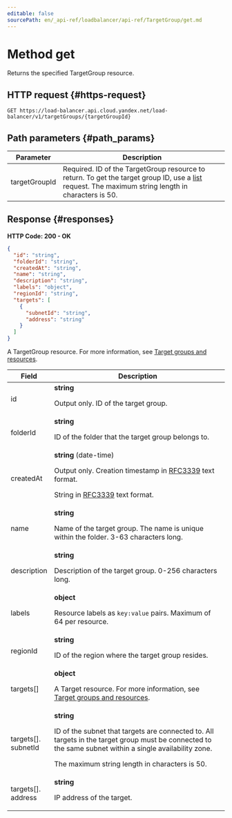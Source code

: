 ```yaml
---
editable: false
sourcePath: en/_api-ref/loadbalancer/api-ref/TargetGroup/get.md
---
```


# Method get
Returns the specified TargetGroup resource.
 

 
## HTTP request {#https-request}
```
GET https://load-balancer.api.cloud.yandex.net/load-balancer/v1/targetGroups/{targetGroupId}
```
 
## Path parameters {#path_params}
 
Parameter | Description
--- | ---
targetGroupId | Required. ID of the TargetGroup resource to return. To get the target group ID, use a [list](/docs/network-load-balancer/api-ref/TargetGroup/list) request.  The maximum string length in characters is 50.
 
## Response {#responses}
**HTTP Code: 200 - OK**

```json 
{
  "id": "string",
  "folderId": "string",
  "createdAt": "string",
  "name": "string",
  "description": "string",
  "labels": "object",
  "regionId": "string",
  "targets": [
    {
      "subnetId": "string",
      "address": "string"
    }
  ]
}
```
A TargetGroup resource. For more information, see [Target groups and resources](/docs/network-load-balancer/target-resources).
 
Field | Description
--- | ---
id | **string**<br><p>Output only. ID of the target group.</p> 
folderId | **string**<br><p>ID of the folder that the target group belongs to.</p> 
createdAt | **string** (date-time)<br><p>Output only. Creation timestamp in <a href="https://www.ietf.org/rfc/rfc3339.txt">RFC3339</a> text format.</p> <p>String in <a href="https://www.ietf.org/rfc/rfc3339.txt">RFC3339</a> text format.</p> 
name | **string**<br><p>Name of the target group. The name is unique within the folder. 3-63 characters long.</p> 
description | **string**<br><p>Description of the target group. 0-256 characters long.</p> 
labels | **object**<br><p>Resource labels as ``key:value`` pairs. Maximum of 64 per resource.</p> 
regionId | **string**<br><p>ID of the region where the target group resides.</p> 
targets[] | **object**<br><p>A Target resource. For more information, see <a href="/docs/network-load-balancer/concepts/target-resources">Target groups and resources</a>.</p> 
targets[].<br>subnetId | **string**<br><p>ID of the subnet that targets are connected to. All targets in the target group must be connected to the same subnet within a single availability zone.</p> <p>The maximum string length in characters is 50.</p> 
targets[].<br>address | **string**<br><p>IP address of the target.</p> 